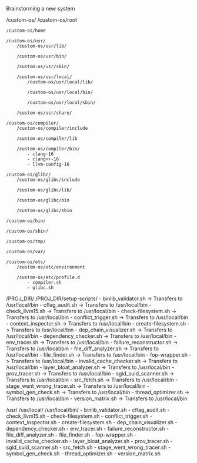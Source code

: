 Brainstorming a new system


/custom-os/
    /custom-os/root

    /custom-os/home 

    /custom-os/usr/
        /custom-os/usr/lib/

        /custom-os/usr/bin/

        /custom-os/usr/sbin/

        /custom-os/usr/local/
            /custom-os/usr/local/lib/

            /custom-os/usr/local/bin/

            /custom-os/usr/local/sbin/

        /custom-os/usr/share/
    
    /custom-os/compiler/
        /custom-os/compiler/include

        /custom-os/compiler/lib

        /custom-os/compiler/bin/
            - clang-16
            - clang++-16
            - llvm-config-16

    /custom-os/glibc/
        /custom-os/glibc/include

        /custom-os/glibc/lib/

        /custom-os/glibc/bin

        /custom-os/glibc/sbin

    /custom-os/bin/ 

    /custom-os/sbin/ 

    /custom-os/tmp/ 

    /custom-os/var/

    /custom-os/etc/ 
        /custom-os/etc/environment

        /custom-os/etc/profile.d
            - compiler.sh
            - glibc.sh


/PROJ_DIR/
    /PROJ_DIR/setup-scripts/
        - binlib_validator.sh           -> Transfers to /usr/local/bin
        - cflag_audit.sh                -> Transfers to /usr/local/bin
        - check_llvm15.sh               -> Transfers to /usr/local/bin
        - check-filesystem.sh           -> Transfers to /usr/local/bin
        - conflict_trigger.sh           -> Transfers to /usr/local/bin
        - context_inspector.sh          -> Transfers to /usr/local/bin
        - create-filesystem.sh          -> Transfers to /usr/local/bin
        - dep_chain_visualizer.sh       -> Transfers to /usr/local/bin
        - dependency_checker.sh         -> Transfers to /usr/local/bin
        - env_tracer.sh                 -> Transfers to /usr/local/bin
        - failure_reconstructor.sh      -> Transfers to /usr/local/bin
        - file_diff_analyzer.sh         -> Transfers to /usr/local/bin
        - file_finder.sh                -> Transfers to /usr/local/bin
        - fop-wrapper.sh                -> Transfers to /usr/local/bin
        - invalid_cache_checker.sh      -> Transfers to /usr/local/bin
        - layer_bloat_analyzer.sh       -> Transfers to /usr/local/bin
        - prov_tracer.sh                -> Transfers to /usr/local/bin
        - sgid_suid_scanner.sh          -> Transfers to /usr/local/bin
        - src_fetch.sh                  -> Transfers to /usr/local/bin
        - stage_went_wrong_tracer.sh    -> Transfers to /usr/local/bin
        - symbol_gen_check.sh           -> Transfers to /usr/local/bin
        - thread_optimizer.sh           -> Transfers to /usr/local/bin
        - version_matrix.sh             -> Transfers to /usr/local/bin


/usr/
    /usr/local/
        /usr/local/bin/
            - binlib_validator.sh
            - cflag_audit.sh
            - check_llvm15.sh
            - check-filesystem.sh
            - conflict_trigger.sh
            - context_inspector.sh
            - create-filesystem.sh
            - dep_chain_visualizer.sh
            - dependency_checker.sh
            - env_tracer.sh
            - failure_reconstructor.sh
            - file_diff_analyzer.sh
            - file_finder.sh
            - fop-wrapper.sh
            - invalid_cache_checker.sh
            - layer_bloat_analyzer.sh
            - prov_tracer.sh
            - sgid_suid_scanner.sh
            - src_fetch.sh
            - stage_went_wrong_tracer.sh
            - symbol_gen_check.sh
            - thread_optimizer.sh
            - version_matrix.sh
       

      

   
 

  

